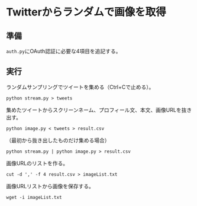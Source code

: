 # Twitterからランダムで画像を取得
## 準備
`auth.py`にOAuth認証に必要な4項目を追記する。

## 実行
ランダムサンプリングでツイートを集める（Ctrl+Cで止める）。
```
python stream.py > tweets
```

集めたツイートからスクリーンネーム、プロフィール文、本文、画像URLを抜き出す。
```
python image.py < tweets > result.csv
```

（最初から抜き出したものだけ集める場合）
```
python stream.py | python image.py > result.csv
```

画像URLのリストを作る。
```
cut -d ',' -f 4 result.csv > imageList.txt
```

画像URLリストから画像を保存する。
```
wget -i imageList.txt
```
